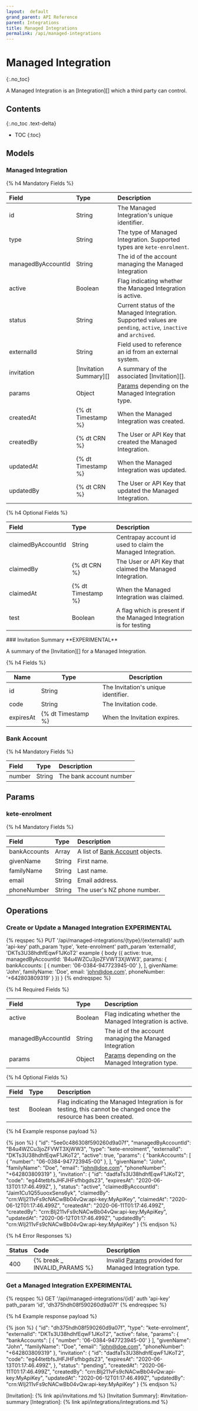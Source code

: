 ```yaml
---
layout:  default
grand_parent: API Reference
parent: Integrations
title: Managed Integrations
permalink: /api/managed-integrations
---
```


# Managed Integration
{:.no_toc}

A Managed Integration is an [Integration][]  which a third party can control.

## Contents
{:.no_toc .text-delta}

* TOC
{:toc}

## Models

### Managed Integration

{% h4 Mandatory Fields %}

|       Field        |          Type          |                                                   Description                                                   |
| :----------------- | :--------------------- | :-------------------------------------------------------------------------------------------------------------- |
| id                 | String                 | The Managed Integration's unique identifier.                                                                    |
| type               | String                 | The type of Managed Integration. Supported types are `kete-enrolment`.                                          |
| managedByAccountId | String                 | The id of the account managing the Managed Integration                                                          |
| active             | Boolean                | Flag indicating whether the Managed Integration is active.                                                      |
| status             | String                 | Current status of the Managed Integration. Supported values are `pending`, `active`, `inactive` and `archived`. |
| externalId         | String                 | Field used to reference an id from an external system.                                                          |
| invitation         | [Invitation Summary][] | A summary of the associated [Invitation][].                                                                     |
| params             | Object                 | [Params](#params) depending on the Managed Integration type.                                                    |
| createdAt          | {% dt Timestamp %}     | When the Managed Integration was created.                                                                       |
| createdBy          | {% dt CRN %}           | The User or API Key that created the Managed Integration.                                                       |
| updatedAt          | {% dt Timestamp %}     | When the Managed Integration was updated.                                                                       |
| updatedBy          | {% dt CRN %}           | The User or API Key that updated the Managed Integration.                                                       |

{% h4 Optional Fields %}

|       Field        |        Type        |                            Description                            |
| :----------------- | :----------------- | :---------------------------------------------------------------- |
| claimedByAccountId | String             | Centrapay account id used to claim the Managed Integration.       |
| claimedBy          | {% dt CRN %}       | The User or API Key that claimed the Managed Integration.         |
| claimedAt          | {% dt Timestamp %} | When the Managed Integration was claimed.                         |
| test               | Boolean            | A flag which is present if the Managed Integration is for testing |

<a name="invitation-summary">
### Invitation Summary **EXPERIMENTAL**

A summary of the [Invitation][] for a Managed Integration.

{% h4 Fields %}

|   Name    |        Type        |             Description             |
| --------- | ------------------ | ----------------------------------- |
| id        | String             | The Invitation's unique identifier. |
| code      | String             | The Invitation code.                |
| expiresAt | {% dt Timestamp %} | When the Invitation expires.        |

### Bank Account
{% h4 Mandatory Fields %}

| Field  |  Type  |       Description       |
| :----- | :----- | :---------------------- |
| number | String | The bank account number |

## Params

### kete-enrolment

{% h4 Mandatory Fields %}

|    Field     |  Type  |                   Description                    |
| :----------- | :----- | :----------------------------------------------- |
| bankAccounts | Array  | A list of [Bank Account](#bank-account) objects. |
| givenName    | String | First name.                                      |
| familyName   | String | Last name.                                       |
| email        | String | Email address.                                   |
| phoneNumber  | String | The user's NZ phone number.                      |

## Operations

### Create or Update a Managed Integration **EXPERIMENTAL**

{% reqspec %}
  PUT '/api/managed-integrations/{type}/{externalId}'
  auth 'api-key'
  path_param 'type', 'kete-enrolment'
  path_param 'externalId', 'DKTs3U38hdhfEqwF1JKoT2'
  example {
    body ({
      active: true,
      managedByAccountId: 'B4u4WZCu3joZFVWT3XjWW3',
      params: {
        bankAccounts: [
          { number: '06-0384-947723945-00' },
        ],
        givenName: 'John',
        familyName: 'Doe',
        email: 'john@doe.com',
        phoneNumber: '+642803809319'
      }
    })
  }
{% endreqspec %}

{% h4 Required Fields %}

|       Field        |  Type   |                         Description                          |
| :----------------- | :------ | :----------------------------------------------------------- |
| active             | Boolean | Flag indicating whether the Managed Integration is active.   |
| managedByAccountId | String  | The id of the account managing the Managed Integration       |
| params             | Object  | [Params](#params) depending on the Managed Integration type. |

{% h4 Optional Fields %}

| Field |  Type   |                                                    Description                                                     |
| :---- | :------ | :----------------------------------------------------------------------------------------------------------------- |
| test  | Boolean | Flag indicating the Managed Integration is for testing, this cannot be changed once the resource has been created. |

{% h4 Example response payload %}

{% json %}
{
  "id": "5ee0c486308f590260d9a07f",
  "managedByAccountId": "B4u4WZCu3joZFVWT3XjWW3",
  "type": "kete-enrolment",
  "externalId": "DKTs3U38hdhfEqwF1JKoT2",
  "active": true,
  "params": {
    "bankAccounts": [
      { "number": "06-0384-947723945-00" },
    ],
    "givenName": "John",
    "familyName": "Doe",
    "email": "john@doe.com",
    "phoneNumber": "+642803809319"
  },
  "invitation": {
    "id": "dadfaTs3U38hdhfEqwF1JKoT2",
    "code": "eg44tetbfsJHFJHFsfhbgds23",
    "expiresAt": "2020-06-13T01:17:46.499Z",
  },
  "status": "active",
  "claimedByAccountId": "Jaim1Cu1Q55uooxSens6yk",
  "claimedBy": "crn:WIj211vFs9cNACwBb04vQw:api-key:MyApiKey",
  "claimedAt": "2020-06-12T01:17:46.499Z",
  "createdAt": "2020-06-11T01:17:46.499Z",
  "createdBy": "crn:BIj211vFs9cNACwBb04vQw:api-key:MyApiKey",
  "updatedAt": "2020-06-12T01:17:46.499Z",
  "updatedBy": "crn:WIj211vFs9cNACwBb04vQw:api-key:MyApiKey"
}
{% endjson %}

{% h4 Error Responses %}

| Status |             Code             |                           Description                            |
| :----- | :--------------------------- | :--------------------------------------------------------------- |
| 400    | {% break _ INVALID_PARAMS %} | Invalid [Params](#params) provided for Managed Integration type. |

### Get a Managed Integration **EXPERIMENTAL**

{% reqspec %}
  GET '/api/managed-integrations/{id}'
  auth 'api-key'
  path_param 'id', 'dh375hdh08f590260d9a07f'
{% endreqspec %}

{% h4 Example response payload %}

{% json %}
{
  "id": "dh375hdh08f590260d9a07f",
  "type": "kete-enrolment",
  "externalId": "DKTs3U38hdhfEqwF1JKoT2",
  "active": false,
  "params": {
    "bankAccounts": [
      { "number": '06-0384-947723945-00' }
    ],
    "givenName": "John",
    "familyName": "Doe",
    "email": "john@doe.com",
    "phoneNumber": "+642803809319"
  },
  "invitation": {
    "id": "dadfaTs3U38hdhfEqwF1JKoT2",
    "code": "eg44tetbfsJHFJHFsfhbgds23",
    "expiresAt": "2020-06-13T01:17:46.499Z",
  },
  "status": "pending",
  "createdAt": "2020-06-11T01:17:46.499Z",
  "createdBy": "crn:BIj211vFs9cNACwBb04vQw:api-key:MyApiKey",
  "updatedAt": "2020-06-12T01:17:46.499Z",
  "updatedBy": "crn:WIj211vFs9cNACwBb04vQw:api-key:MyApiKey"
}
{% endjson %}


[Invitation]: {% link api/invitations.md %}
[Invitation Summary]: #invitation-summary
[Integration]: {% link api/integrations/integrations.md %}
